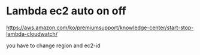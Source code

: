 # Lambda ec2 auto on off

https://aws.amazon.com/ko/premiumsupport/knowledge-center/start-stop-lambda-cloudwatch/

you have to change region and ec2-id
